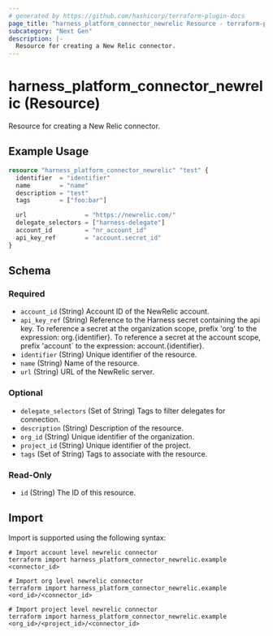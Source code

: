 ```yaml
---
# generated by https://github.com/hashicorp/terraform-plugin-docs
page_title: "harness_platform_connector_newrelic Resource - terraform-provider-harness"
subcategory: "Next Gen"
description: |-
  Resource for creating a New Relic connector.
---
```


# harness_platform_connector_newrelic (Resource)

Resource for creating a New Relic connector.

## Example Usage

```terraform
resource "harness_platform_connector_newrelic" "test" {
  identifier  = "identifier"
  name        = "name"
  description = "test"
  tags        = ["foo:bar"]

  url                = "https://newrelic.com/"
  delegate_selectors = ["harness-delegate"]
  account_id         = "nr_account_id"
  api_key_ref        = "account.secret_id"
}
```

<!-- schema generated by tfplugindocs -->
## Schema

### Required

- `account_id` (String) Account ID of the NewRelic account.
- `api_key_ref` (String) Reference to the Harness secret containing the api key. To reference a secret at the organization scope, prefix 'org' to the expression: org.{identifier}. To reference a secret at the account scope, prefix 'account` to the expression: account.{identifier}.
- `identifier` (String) Unique identifier of the resource.
- `name` (String) Name of the resource.
- `url` (String) URL of the NewRelic server.

### Optional

- `delegate_selectors` (Set of String) Tags to filter delegates for connection.
- `description` (String) Description of the resource.
- `org_id` (String) Unique identifier of the organization.
- `project_id` (String) Unique identifier of the project.
- `tags` (Set of String) Tags to associate with the resource.

### Read-Only

- `id` (String) The ID of this resource.

## Import

Import is supported using the following syntax:

```shell
# Import account level newrelic connector 
terraform import harness_platform_connector_newrelic.example <connector_id>

# Import org level newrelic connector 
terraform import harness_platform_connector_newrelic.example <ord_id>/<connector_id>

# Import project level newrelic connector 
terraform import harness_platform_connector_newrelic.example <org_id>/<project_id>/<connector_id>
```
